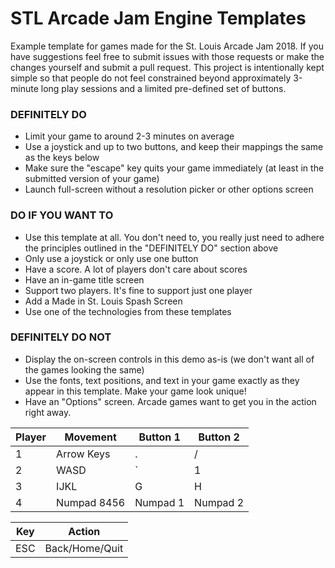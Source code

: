 # STL Arcade Jam Engine Templates

Example template for games made for the St. Louis Arcade Jam 2018. If you have suggestions feel free to submit issues with those requests or make the changes yourself and submit a pull request. This project is intentionally kept simple so that people do not feel constrained beyond approximately 3-minute long play sessions and a limited pre-defined set of buttons.

### DEFINITELY DO
* Limit your game to around 2-3 minutes on average
* Use a joystick and up to two buttons, and keep their mappings the same as the keys below
* Make sure the "escape" key quits your game immediately (at least in the submitted version of your game)
* Launch full-screen without a resolution picker or other options screen

### DO IF YOU WANT TO
* Use this template at all. You don't need to, you really just need to adhere the principles outlined in the "DEFINITELY DO" section above
* Only use a joystick or only use one button
* Have a score. A lot of players don't care about scores
* Have an in-game title screen
* Support two players. It's fine to support just one player
* Add a Made in St. Louis Spash Screen
* Use one of the technologies from these templates

### DEFINITELY DO NOT
* Display the on-screen controls in this demo as-is (we don't want all of the games looking the same)
* Use the fonts, text positions, and text in your game exactly as they appear in this template. Make your game look unique!
* Have an "Options" screen. Arcade games want to get you in the action right away.

| Player   | Movement      | Button 1   | Button 2   |
|----------|---------------|------------|------------|
| 1        | Arrow Keys    | .          | /          |
| 2        | WASD          | `          | 1          |
| 3        | IJKL          | G          | H          |
| 4        | Numpad 8456   | Numpad 1   | Numpad 2   |

| Key           | Action        |
|---------------|---------------|
| ESC           | Back/Home/Quit|
